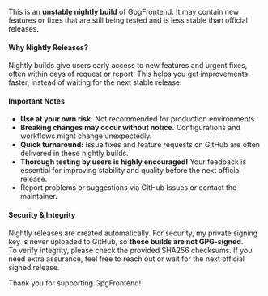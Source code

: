 This is an **unstable nightly build** of GpgFrontend. It may contain new
features or fixes that are still being tested and is less stable than official
releases.

#### Why Nightly Releases?

Nightly builds give users early access to new features and urgent fixes, often
within days of request or report. This helps you get improvements faster,
instead of waiting for the next stable release.

#### Important Notes

- **Use at your own risk.** Not recommended for production environments.
- **Breaking changes may occur without notice.** Configurations and workflows
  might change unexpectedly.
- **Quick turnaround:** Issue fixes and feature requests on GitHub are often
  delivered in these nightly builds.
- **Thorough testing by users is highly encouraged!** Your feedback is essential
  for improving stability and quality before the next official release.
- Report problems or suggestions via GitHub Issues or contact the maintainer.

#### Security & Integrity

Nightly releases are created automatically. For security, my private signing key
is never uploaded to GitHub, so **these builds are not GPG-signed**.  
To verify integrity, please check the provided SHA256 checksums. If you need
extra assurance, feel free to reach out or wait for the next official signed
release.

Thank you for supporting GpgFrontend!
